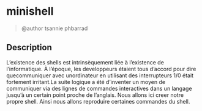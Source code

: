 # minishell
 > @author tsannie phbarrad

## Description

L’existence des shells est intrinsèquement liée à l’existence de l’informatique. À l’époque, les developpeurs étaient tous d’accord pour dire quecommuniquer avec unordinateur en utilisant des interrupteurs 1/0 était fortement irritant.La suite logique a été d’inventer un moyen de communiquer via des lignes de commandes interactives dans un langage jusqu’à un certain point proche de l’anglais.
Nous allons ici creer notre propre shell. Ainsi nous allons reproduire certaines commandes du shell.
